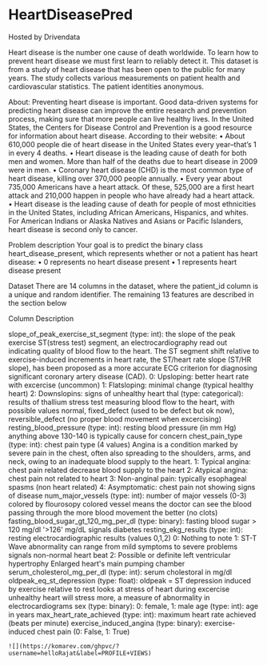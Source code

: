 # HeartDiseasePred

Hosted by Drivendata

Heart disease is the number one cause of death worldwide. To learn how to prevent heart disease we must first learn to reliably detect it.
This dataset is from a study of heart disease that has been open to the public for many years. The study collects various measurements on patient health and cardiovascular statistics. The patient identities anonymous.

About:
Preventing heart disease is important. Good data-driven systems for predicting heart disease can improve the entire research and prevention process, making sure that more people can live healthy lives.
In the United States, the Centers for Disease Control and Prevention is a good resource for information about heart disease. According to their website:
•	About 610,000 people die of heart disease in the United States every year–that’s 1 in every 4 deaths.
•	Heart disease is the leading cause of death for both men and women. More than half of the deaths due to heart disease in 2009 were in men.
•	Coronary heart disease (CHD) is the most common type of heart disease, killing over 370,000 people annually.
•	Every year about 735,000 Americans have a heart attack. Of these, 525,000 are a first heart attack and 210,000 happen in people who have already had a heart attack.
•	Heart disease is the leading cause of death for people of most ethnicities in the United States, including African Americans, Hispanics, and whites. For American Indians or Alaska Natives and Asians or Pacific Islanders, heart disease is second only to cancer.

Problem description
Your goal is to predict the binary class heart_disease_present, which represents whether or not a patient has heart disease:
•	0 represents no heart disease present
•	1 represents heart disease present

Dataset
There are 14 columns in the dataset, where the patient_id column is a unique and random identifier. The remaining 13 features are described in the section below

Column Description

slope_of_peak_exercise_st_segment (type: int): the slope of the peak exercise ST(stress test) segment, an electrocardiography read out indicating quality of blood flow to the heart. The ST segment shift relative to exercise-induced increments in heart rate, the ST/heart rate slope (ST/HR slope), has been proposed as a more accurate ECG criterion for diagnosing significant coronary artery disease (CAD).
0: Upsloping: better heart rate with excercise (uncommon)
1: Flatsloping: minimal change (typical healthy heart)
2: Downslopins: signs of unhealthy heart
thal (type: categorical): results of thallium stress test measuring blood flow to the heart, with possible values
normal,
fixed_defect (used to be defect but ok now),
reversible_defect (no proper blood movement when excercising)
resting_blood_pressure (type: int): resting blood pressure (in mm Hg) anything above 130-140 is typically cause for concern
chest_pain_type (type: int): chest pain type (4 values) Angina is a condition marked by severe pain in the chest, often also spreading to the shoulders, arms, and neck, owing to an inadequate blood supply to the heart.
1: Typical angina: chest pain related decrease blood supply to the heart
2: Atypical angina: chest pain not related to heart
3: Non-anginal pain: typically esophageal spasms (non heart related)
4: Asymptomatic: chest pain not showing signs of disease
num_major_vessels (type: int): number of major vessels (0-3) colored by flourosopy
colored vessel means the doctor can see the blood passing through
the more blood movement the better (no clots)
fasting_blood_sugar_gt_120_mg_per_dl (type: binary): fasting blood sugar > 120 mg/dl
'>126' mg/dL signals diabetes
resting_ekg_results (type: int): resting electrocardiographic results (values 0,1,2)
0: Nothing to note
1: ST-T Wave abnormality
can range from mild symptoms to severe problems
signals non-normal heart beat
2: Possible or definite left ventricular hypertrophy
Enlarged heart's main pumping chamber
serum_cholesterol_mg_per_dl (type: int): serum cholestoral in mg/dl
oldpeak_eq_st_depression (type: float): oldpeak = ST depression induced by exercise relative to rest looks at stress of heart during excercise unhealthy heart will stress more, a measure of abnormality in electrocardiograms
sex (type: binary): 0: female, 1: male
age (type: int): age in years
max_heart_rate_achieved (type: int): maximum heart rate achieved (beats per minute)
exercise_induced_angina (type: binary): exercise-induced chest pain (0: False, 1: True)

```
![](https://komarev.com/ghpvc/?username=helloRajat&label=PROFILE+VIEWS)
```
